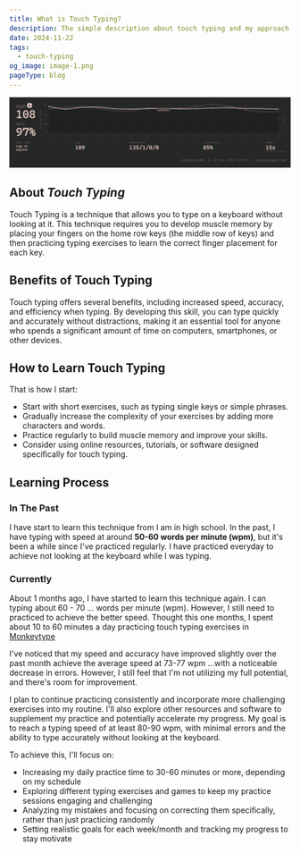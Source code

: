 ```yaml
---
title: What is Touch Typing?
description: The simple description about touch typing and my approach it.
date: 2024-11-22
tags:
  - touch-typing
og_image: image-1.png
pageType: blog
---
```


![My Monkey Type profile](./image-1.png "My Monkey Type profile")
## About *Touch Typing*
Touch Typing is a technique that allows you to type on a keyboard without looking at it. This technique requires you to develop muscle memory by placing your fingers on the home row keys (the middle row of keys) and then practicing typing exercises to learn the correct finger placement for each key.

## Benefits of Touch Typing
Touch typing offers several benefits, including increased speed, accuracy, and efficiency when typing. By developing this skill, you can type quickly and accurately without distractions, making it an essential tool for anyone who spends a significant amount of time on computers, smartphones, or other devices.

## How to Learn Touch Typing
That is how I start:
*   Start with short exercises, such as typing single keys or simple phrases.
*   Gradually increase the complexity of your exercises by adding more characters and words.
*   Practice regularly to build muscle memory and improve your skills.
*   Consider using online resources, tutorials, or software designed specifically for touch typing.

## Learning Process
### In The Past
I have start to learn this technique from I am in high school. In the past, I have typing with speed at around **50-60 words per minute (wpm)**, but it's been a while since I've practiced regularly.
I have practiced everyday to achieve not looking at the keyboard while I was typing.
### Currently
About 1 months ago, I have started to learn this technique again. I can typing about 60 - 70 ... words per minute (wpm). However, I still need to practiced to achieve the better speed.
Thought this one months, I spent about 10 to 60 minutes a day practicing touch typing exercises  in [Monkeytype](https://monkeytype.com/)

I've noticed that my speed and accuracy have improved slightly over the past month achieve the average speed at 73-77 wpm ...with a noticeable decrease in errors. However, I still feel that I'm not utilizing my full potential, and there's room for improvement.

I plan to continue practicing consistently and incorporate more challenging exercises into my routine. I'll also explore other resources and software to supplement my practice and potentially accelerate my progress. My goal is to reach a typing speed of at least 80-90 wpm, with minimal errors and the ability to type accurately without looking at the keyboard.

To achieve this, I'll focus on:
*   Increasing my daily practice time to 30-60 minutes or more, depending on my schedule
*   Exploring different typing exercises and games to keep my practice sessions engaging and challenging
*   Analyzing my mistakes and focusing on correcting them specifically, rather than just practicing randomly
*   Setting realistic goals for each week/month and tracking my progress to stay motivate




